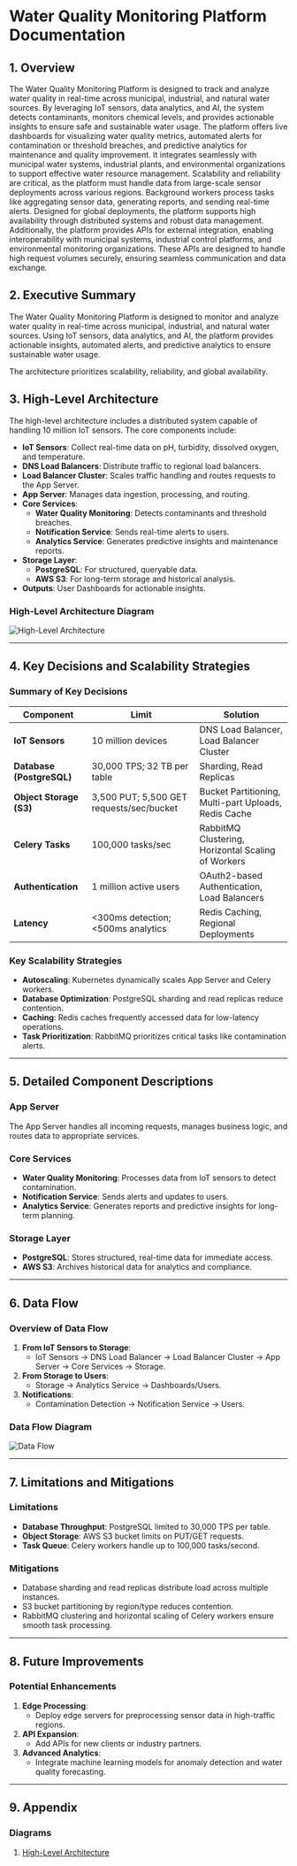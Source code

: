 # Water Quality Monitoring Platform Documentation

## 1. Overview

The Water Quality Monitoring Platform is designed to track and analyze water quality in real-time across municipal, industrial, and natural water sources. By leveraging IoT sensors, data analytics, and AI, the system detects contaminants, monitors chemical levels, and provides actionable insights to ensure safe and sustainable water usage.
The platform offers live dashboards for visualizing water quality metrics, automated alerts for contamination or threshold breaches, and predictive analytics for maintenance and quality improvement. It integrates seamlessly with municipal water systems, industrial plants, and environmental organizations to support effective water resource management.
Scalability and reliability are critical, as the platform must handle data from large-scale sensor deployments across various regions. Background workers process tasks like aggregating sensor data, generating reports, and sending real-time alerts. Designed for global deployments, the platform supports high availability through distributed systems and robust data management.
Additionally, the platform provides APIs for external integration, enabling interoperability with municipal systems, industrial control platforms, and environmental monitoring organizations. These APIs are designed to handle high request volumes securely, ensuring seamless communication and data exchange.

## 2. Executive Summary

The Water Quality Monitoring Platform is designed to monitor and analyze water quality in real-time across municipal, industrial, and natural water sources. Using IoT sensors, data analytics, and AI, the platform provides actionable insights, automated alerts, and predictive analytics to ensure sustainable water usage.

The architecture prioritizes scalability, reliability, and global availability.

## 3. High-Level Architecture

The high-level architecture includes a distributed system capable of handling 10 million IoT sensors. The core components include:

- **IoT Sensors**: Collect real-time data on pH, turbidity, dissolved oxygen, and temperature.
- **DNS Load Balancers**: Distribute traffic to regional load balancers.
- **Load Balancer Cluster**: Scales traffic handling and routes requests to the App Server.
- **App Server**: Manages data ingestion, processing, and routing.
- **Core Services**:
  - **Water Quality Monitoring**: Detects contaminants and threshold breaches.
  - **Notification Service**: Sends real-time alerts to users.
  - **Analytics Service**: Generates predictive insights and maintenance reports.
- **Storage Layer**:
  - **PostgreSQL**: For structured, queryable data.
  - **AWS S3**: For long-term storage and historical analysis.
- **Outputs**: User Dashboards for actionable insights.

### High-Level Architecture Diagram

![High-Level Architecture](../Diagrams/PNG/HIGH-LEVEL%20DESIGN.png)

---

## 4. Key Decisions and Scalability Strategies

### Summary of Key Decisions

| **Component**       | **Limit**                                | **Solution**                                                                                            |
|----------------------|------------------------------------------|---------------------------------------------------------------------------------------------------------|
| **IoT Sensors**      | 10 million devices                      | DNS Load Balancer, Load Balancer Cluster                                                               |
| **Database (PostgreSQL)** | 30,000 TPS; 32 TB per table          | Sharding, Read Replicas                                                                                |
| **Object Storage (S3)** | 3,500 PUT; 5,500 GET requests/sec/bucket | Bucket Partitioning, Multi-part Uploads, Redis Cache                                                   |
| **Celery Tasks**     | 100,000 tasks/sec                       | RabbitMQ Clustering, Horizontal Scaling of Workers                                                    |
| **Authentication**   | 1 million active users                  | OAuth2-based Authentication, Load Balancers                                                           |
| **Latency**          | <300ms detection; <500ms analytics      | Redis Caching, Regional Deployments                                                                   |

### Key Scalability Strategies

- **Autoscaling**: Kubernetes dynamically scales App Server and Celery workers.
- **Database Optimization**: PostgreSQL sharding and read replicas reduce contention.
- **Caching**: Redis caches frequently accessed data for low-latency operations.
- **Task Prioritization**: RabbitMQ prioritizes critical tasks like contamination alerts.

---

## 5. Detailed Component Descriptions

### App Server

The App Server handles all incoming requests, manages business logic, and routes data to appropriate services.

### Core Services

- **Water Quality Monitoring**: Processes data from IoT sensors to detect contamination.
- **Notification Service**: Sends alerts and updates to users.
- **Analytics Service**: Generates reports and predictive insights for long-term planning.

### Storage Layer

- **PostgreSQL**: Stores structured, real-time data for immediate access.
- **AWS S3**: Archives historical data for analytics and compliance.

---

## 6. Data Flow

### Overview of Data Flow

1. **From IoT Sensors to Storage**:
   - IoT Sensors → DNS Load Balancer → Load Balancer Cluster → App Server → Core Services → Storage.
2. **From Storage to Users**:
   - Storage → Analytics Service → Dashboards/Users.
3. **Notifications**:
   - Contamination Detection → Notification Service → Users.

### Data Flow Diagram

![Data Flow](../Diagrams/data-flow.svg)

---

## 7. Limitations and Mitigations

### Limitations

- **Database Throughput**: PostgreSQL limited to 30,000 TPS per table.
- **Object Storage**: AWS S3 bucket limits on PUT/GET requests.
- **Task Queue**: Celery workers handle up to 100,000 tasks/second.

### Mitigations

- Database sharding and read replicas distribute load across multiple instances.
- S3 bucket partitioning by region/type reduces contention.
- RabbitMQ clustering and horizontal scaling of Celery workers ensure smooth task processing.

---

## 8. Future Improvements

### Potential Enhancements

1. **Edge Processing**:
   - Deploy edge servers for preprocessing sensor data in high-traffic regions.
2. **API Expansion**:
   - Add APIs for new clients or industry partners.
3. **Advanced Analytics**:
   - Integrate machine learning models for anomaly detection and water quality forecasting.

---

## 9. Appendix

### Diagrams

1. [High-Level Architecture](../Diagrams/DRAW.io/MODERN%20SOFTWARE%20ARCHITECTURES.drawio)
<!-- 2. [Database Structure](../Diagrams/database-structure.drawio) -->